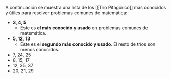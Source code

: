
A continuación se muestra una lista de los [[Trío Pitagórico]] más conocidos y útiles para resolver problemas comunes de matemática:

- **3, 4, 5** 
	- Este es **el más conocido y usado** en problemas comunes de matemática.
- **5, 12, 13** 
	- Este es el **segundo más conocido y usado**. El resto de tríos son menos conocidos.
- 7, 24, 25
- 8, 15, 17
- 12, 35, 37
- 20, 21, 29

